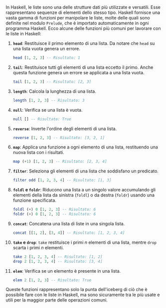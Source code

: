 In Haskell, le liste sono una delle strutture dati più utilizzate e versatili. Esse rappresentano sequenze di elementi dello stesso tipo. Haskell fornisce una vasta gamma di funzioni per manipolare le liste, molte delle quali sono definite nel modulo `Prelude`, che è importato automaticamente in ogni programma Haskell. Ecco alcune delle funzioni più comuni per lavorare con le liste in Haskell:

1. **`head`**: Restituisce il primo elemento di una lista. Da notare che `head` su una lista vuota genera un errore.

   ```haskell
   head [1, 2, 3] -- Risultato: 1
   ```

2. **`tail`**: Restituisce tutti gli elementi di una lista eccetto il primo. Anche questa funzione genera un errore se applicata a una lista vuota.

   ```haskell
   tail [1, 2, 3] -- Risultato: [2, 3]
   ```

3. **`length`**: Calcola la lunghezza di una lista.

   ```haskell
   length [1, 2, 3] -- Risultato: 3
   ```

4. **`null`**: Verifica se una lista è vuota.

   ```haskell
   null [] -- Risultato: True
   ```

5. **`reverse`**: Inverte l'ordine degli elementi di una lista.

   ```haskell
   reverse [1, 2, 3] -- Risultato: [3, 2, 1]
   ```

6. **`map`**: Applica una funzione a ogni elemento di una lista, restituendo una nuova lista con i risultati.

   ```haskell
   map (+1) [1, 2, 3] -- Risultato: [2, 3, 4]
   ```

7. **`filter`**: Seleziona gli elementi di una lista che soddisfano un predicato.

   ```haskell
   filter odd [1, 2, 3, 4] -- Risultato: [1, 3]
   ```

8. **`foldl` e `foldr`**: Riducono una lista a un singolo valore accumulando gli elementi della lista da sinistra (`foldl`) o da destra (`foldr`) usando una funzione specificata.

   ```haskell
   foldl (+) 0 [1, 2, 3] -- Risultato: 6
   foldr (+) 0 [1, 2, 3] -- Risultato: 6
   ```

9. **`concat`**: Concatena una lista di liste in una singola lista.

   ```haskell
   concat [[1, 2], [3, 4]] -- Risultato: [1, 2, 3, 4]
   ```

10. **`take` e `drop`**: `take` restituisce i primi *n* elementi di una lista, mentre `drop` scarta i primi *n* elementi.

    ```haskell
    take 2 [1, 2, 3, 4] -- Risultato: [1, 2]
    drop 2 [1, 2, 3, 4] -- Risultato: [3, 4]
    ```

11. **`elem`**: Verifica se un elemento è presente in una lista.

    ```haskell
    elem 2 [1, 2, 3] -- Risultato: True
    ```

Queste funzioni rappresentano solo la punta dell'iceberg di ciò che è possibile fare con le liste in Haskell, ma sono sicuramente tra le più usate e utili per la maggior parte delle operazioni comuni.